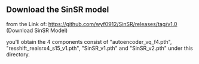 ## Download the SinSR model
from the Link of: <https://github.com/wyf0912/SinSR/releases/tag/v1.0> (Download SinSR Model)

you'll obtain the 4 components consist of "autoencoder_vq_f4.pth", "resshift_realsrx4_s15_v1.pth", "SinSR_v1.pth" and "SinSR_v2.pth" under this directory.
